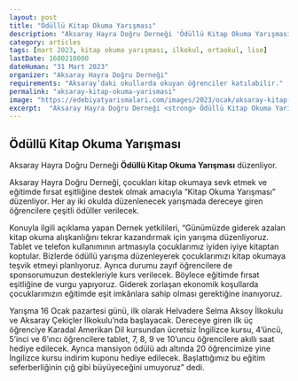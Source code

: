 ```yaml
---
layout: post
title: "Ödüllü Kitap Okuma Yarışması"
description: "Aksaray Hayra Doğru Derneği 'Ödüllü Kitap Okuma Yarışması' düzenliyor."
category: articles
tags: [mart 2023, kitap okuma yarışması, ilkokul, ortaokul, lise]
lastDate: 1680210000
dateHuman: "31 Mart 2023"
organizer: "Aksaray Hayra Doğru Derneği"
requirements: "Aksaray’daki okullarda okuyan öğrenciler katılabilir."
permalink: "aksaray-kitap-okuma-yarismasi"
image: "https://edebiyatyarismalari.com/images/2023/ocak/aksaray-kitap-okuma-yarismasi.jpg"
excerpt:  "Aksaray Hayra Doğru Derneği <strong> Ödüllü Kitap Okuma Yarışması </strong> düzenliyor."
---
```


## Ödüllü Kitap Okuma Yarışması
Aksaray Hayra Doğru Derneği **Ödüllü Kitap Okuma Yarışması** düzenliyor.  

Aksaray Hayra Doğru Derneği, çocukları kitap okumaya sevk etmek ve eğitimde fırsat eşitliğine destek olmak amacıyla “Kitap Okuma Yarışması” düzenliyor. Her ay iki okulda düzenlenecek yarışmada dereceye giren öğrencilere çeşitli ödüller verilecek.

Konuyla ilgili açıklama yapan Dernek yetkilileri, “Günümüzde giderek azalan kitap okuma alışkanlığını tekrar kazandırmak için yarışma düzenliyoruz. Tablet ve telefon kullanımının artmasıyla çocuklarımız iyiden iyiye kitaptan koptular. Bizlerde ödüllü yarışma düzenleyerek çocuklarımızı kitap okumaya teşvik etmeyi planlıyoruz. Ayrıca durumu zayıf öğrencilere de sponsorumuzun destekleriyle kurs verilecek. Böylece eğitimde fırsat eşitliğine de vurgu yapıyoruz. Giderek zorlaşan ekonomik koşullarda çocuklarımızın eğitimde eşit imkânlara sahip olması gerektiğine inanıyoruz. 

Yarışma 16 Ocak pazartesi günü, ilk olarak Helvadere Selma Aksoy İlkokulu ve Aksaray Çekiçler İlkokulu’nda başlayacak. Dereceye giren ilk üç öğrenciye Karadal Amerikan Dil kursundan ücretsiz İngilizce kursu, 4’üncü, 5’inci ve 6’ıncı öğrencilere tablet, 7, 8, 9 ve 10’uncu öğrencilere akıllı saat hediye edilecek. Ayrıca mansiyon ödülü adı altında 20 öğrencimize yine İngilizce kursu indirim kuponu hediye edilecek. Başlattığımız bu eğitim seferberliğinin çığ gibi büyüyeceğini umuyoruz” dedi.
